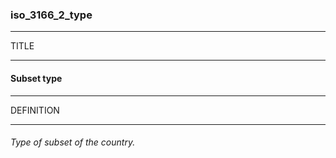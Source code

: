 ### iso_3166_2_type



------
TITLE

------

#### Subset type



------
DEFINITION

------

###### Type of subset of the country.